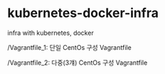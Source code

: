 # kubernetes-docker-infra
infra with kubernetes, docker


/Vagrantfile_1: 단일 CentOs 구성 Vagrantfile

/Vagrantfile_2: 다중(3걔) CentOs 구성 Vagrantfile